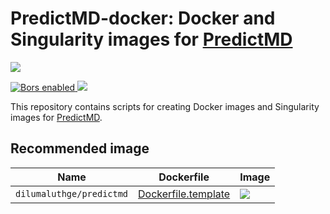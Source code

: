 # PredictMD-docker: Docker and Singularity images for [PredictMD](https://predictmd.net)

<p>
<a
href="https://doi.org/10.5281/zenodo.1291209">
<img
src="https://zenodo.org/badge/109460252.svg"/>
</a>
</p>

<p>
<a
href="https://app.bors.tech/repositories/12699">
<img
src="https://bors.tech/images/badge_small.svg"
alt="Bors enabled">
</a>
<a
href="https://travis-ci.com/aluthge/PredictMD-docker/branches">
<img
src="https://travis-ci.com/aluthge/PredictMD-docker.svg?branch=master"/>
</a>
</p>

This repository contains scripts for creating Docker images and
Singularity images for [PredictMD](https://predictmd.net).

## Recommended image

| Name | Dockerfile | Image |
| ---- | ---------- | ----- |
| `dilumaluthge/predictmd` | [Dockerfile.template](/docker/images/predictmd/builddir/Dockerfile.template) | <a href="https://hub.docker.com/r/dilumaluthge/predictmd"><img src="https://images.microbadger.com/badges/image/dilumaluthge/predictmd.svg"></a> |
